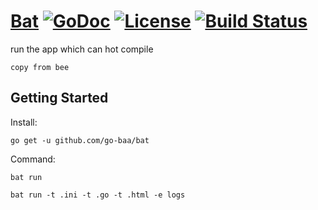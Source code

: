 # [Bat](http://go-baa.github.io/bat) [![GoDoc](http://img.shields.io/badge/go-documentation-blue.svg?style=flat-square)](http://godoc.org/github.com/go-baa/bat) [![License](http://img.shields.io/badge/license-mit-blue.svg?style=flat-square)](https://raw.githubusercontent.com/go-baa/bat/master/LICENSE) [![Build Status](http://img.shields.io/travis/go-baa/bat.svg?style=flat-square)](https://travis-ci.org/go-baa/bat)

run the app which can hot compile

``copy from bee``


## Getting Started


Install:

```
go get -u github.com/go-baa/bat
```

Command:

```
bat run
```

```
bat run -t .ini -t .go -t .html -e logs
```
